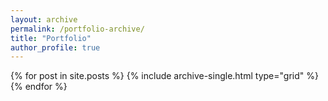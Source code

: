 ```yaml
---
layout: archive
permalink: /portfolio-archive/
title: "Portfolio"
author_profile: true
---
```

<div class="grid__wrapper">
  {% for post in site.posts %}
    {% include archive-single.html type="grid" %}
  {% endfor %}
</div>

